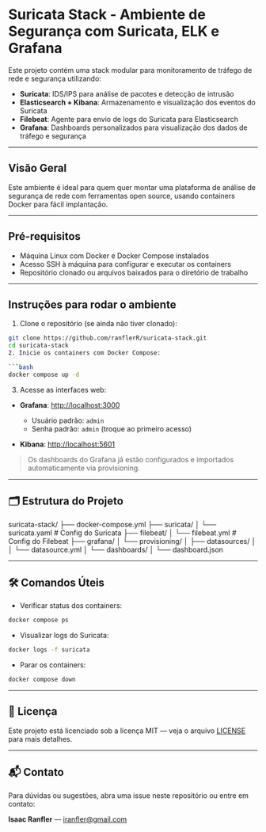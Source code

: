 # Suricata Stack - Ambiente de Segurança com Suricata, ELK e Grafana

Este projeto contém uma stack modular para monitoramento de tráfego de rede e segurança utilizando:

- **Suricata**: IDS/IPS para análise de pacotes e detecção de intrusão
- **Elasticsearch + Kibana**: Armazenamento e visualização dos eventos do Suricata
- **Filebeat**: Agente para envio de logs do Suricata para Elasticsearch
- **Grafana**: Dashboards personalizados para visualização dos dados de tráfego e segurança

---

## Visão Geral

Este ambiente é ideal para quem quer montar uma plataforma de análise de segurança de rede com ferramentas open source, usando containers Docker para fácil implantação.

---

## Pré-requisitos

- Máquina Linux com Docker e Docker Compose instalados
- Acesso SSH à máquina para configurar e executar os containers
- Repositório clonado ou arquivos baixados para o diretório de trabalho

---

## Instruções para rodar o ambiente

1. Clone o repositório (se ainda não tiver clonado):

```bash
git clone https://github.com/ranflerR/suricata-stack.git
cd suricata-stack
2. Inicie os containers com Docker Compose:

```bash
docker compose up -d
```

3. Acesse as interfaces web:

- **Grafana**: [http://localhost:3000](http://localhost:3000)  
  - Usuário padrão: `admin`  
  - Senha padrão: `admin` (troque ao primeiro acesso)

- **Kibana**: [http://localhost:5601](http://localhost:5601)

> Os dashboards do Grafana já estão configurados e importados automaticamente via provisioning.

---

## 🗂️ Estrutura do Projeto

suricata-stack/
├── docker-compose.yml
├── suricata/
│   └── suricata.yaml        # Config do Suricata
├── filebeat/
│   └── filebeat.yml         # Config do Filebeat
├── grafana/
│   └── provisioning/
│       ├── datasources/
│       │   └── datasource.yml
│       └── dashboards/
│           └── dashboard.json


---

## 🛠️ Comandos Úteis

- Verificar status dos containers:

```bash
docker compose ps
```

- Visualizar logs do Suricata:

```bash
docker logs -f suricata
```

- Parar os containers:

```bash
docker compose down
```

---

## 📄 Licença

Este projeto está licenciado sob a licença MIT — veja o arquivo [LICENSE](LICENSE) para mais detalhes.

---

## 📬 Contato

Para dúvidas ou sugestões, abra uma issue neste repositório ou entre em contato:

**Isaac Ranfler** — [iranfler@gmail.com](mailto:iranfler@gmail.com)
